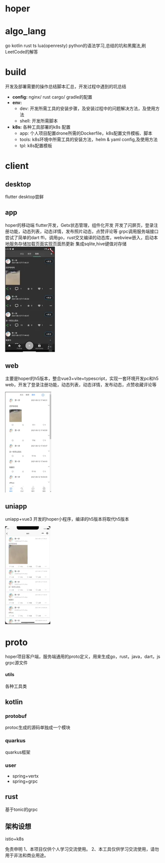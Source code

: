 # hoper

# algo_lang
go kotlin rust ts lua(openresty) python的语法学习,总结的坑和黑魔法,刷LeetCode的解答

# build
开发及部署需要的操作总结脚本汇总，开发过程中遇到的坑总结
- **config:** nginx/ rust cargo/ gradle的配置
- **env:**
  - dev: 开发所需工具的安装步骤，及安装过程中的问题解决方法，及使用方法
  - shell: 开发所需脚本
- **k8s:** 各种工具部署的k8s 配置
  - app: 个人项目配置drone所需的Dockerfile，k8s配置文件模板、脚本
  - tools: k8s环境中所需工具的安装方法，helm & yaml config,及使用方法
  - tpl: k8s配置模板
# client
## desktop
flutter desktop尝鲜
## app
 hoper的移动端
flutter开发，Getx状态管理，组件化开发
开发了闪屏页，登录注册功能，动态列表，动态详情，发布照片动态，点赞评论等
grpc调用服务端接口
尝试了简单的dart ffi，调用go，rust交叉编译的动态库，webview嵌入，启动本地服务存储加载页面实现页面热更新
集成sqlite,hive键值对存储
![app](build/assets/app.webp)

## web
主要是hoper的h5版本，整合vue3+vite+typescript，实现一套环境开发pc和h5 web，开发了登录注册功能，动态列表，动态详情，发布动态，点赞收藏评论等

![web](build/assets/h5.webp)

## uniapp
uniapp+vue3 开发的hoper小程序，编译的h5版本将取代h5版本

![uniapp](build/assets/uniapp.webp)

# proto
hoper项目客户端，服务端通用的proto定义，用来生成go，rust，java，dart，js grpc源文件


#### utils
各种工具类
## kotlin
### protobuf
protoc生成的源码单独成一个模块
### quarkus
quarkus框架
### user
- spring+vertx
- spring+grpc
## rust
 基于tonic的grpc
## 架构设想
istio+k8s

免责申明
1、本项目仅供个人学习交流使用。
2、本工具仅供学习交流使用，请勿用于非法和商业用途。